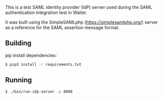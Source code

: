 This is a test SAML identity provider (IdP) server used during the SAML authentication integration test in Waiter.

It was built using the SimpleSAMLphp (https://simplesamlphp.org/) server as a reference for the SAML assertion message format.

## Building

pip install dependencies:

```bash
$ pip3 install -r requirements.txt
```

## Running

```bash
$ ./bin/run-idp-server -p 8080
```
